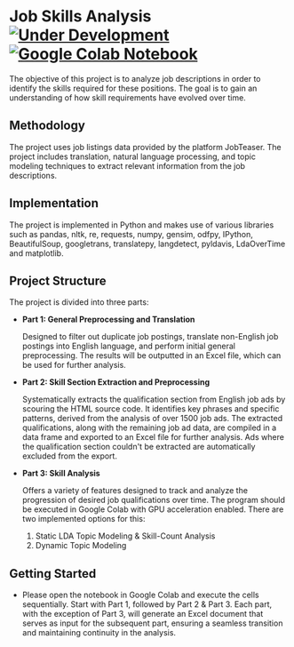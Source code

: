 # Job Skills Analysis [![Under Development](https://img.shields.io/badge/status-Under%20Development-yellow.svg?color=yellow)](https://img.shields.io) [![Google Colab Notebook](https://img.shields.io/badge/Google%20Colab-Open-orange?logo=google-colab)](https://colab.research.google.com/)

The objective of this project is to analyze job descriptions in order to identify the skills required for these positions. The goal is to gain an understanding of how skill requirements have evolved over time.

## Methodology
The project uses job listings data provided by the platform JobTeaser. The project includes translation, natural language processing, and topic modeling techniques to extract relevant information from the job descriptions.

## Implementation
The project is implemented in Python and makes use of various libraries such as pandas, nltk, re, requests, numpy, gensim, odfpy, IPython, BeautifulSoup, googletrans, translatepy, langdetect, pyldavis, LdaOverTime and matplotlib.

## Project Structure

The project is divided into three parts:

- **Part 1: General Preprocessing and Translation**

  Designed to filter out duplicate job postings, translate non-English job postings into English language, and perform initial general preprocessing. The results will be outputted in an Excel file, which can be used for further analysis.

- **Part 2: Skill Section Extraction and Preprocessing**

  Systematically extracts the qualification section from English job ads by scouring the HTML source code. It identifies key phrases and specific patterns, derived from the analysis of over 1500 job ads. The extracted qualifications, along with the remaining job ad data, are compiled in a data frame and exported to an Excel file for further analysis. Ads where the qualification section couldn't be extracted are automatically excluded from the export.

- **Part 3: Skill Analysis**

  Offers a variety of features designed to track and analyze the progression of desired job qualifications over time. The program should be executed in Google Colab with GPU acceleration enabled. There are two implemented options for this:

  1. Static LDA Topic Modeling & Skill-Count Analysis
  2. Dynamic Topic Modeling

## Getting Started
- Please open the notebook in Google Colab and execute the cells sequentially. Start with Part 1, followed by Part 2 & Part 3. Each part, with the exception of Part 3, will generate an Excel document that serves as input for the subsequent part, ensuring a seamless transition and maintaining continuity in the analysis.
